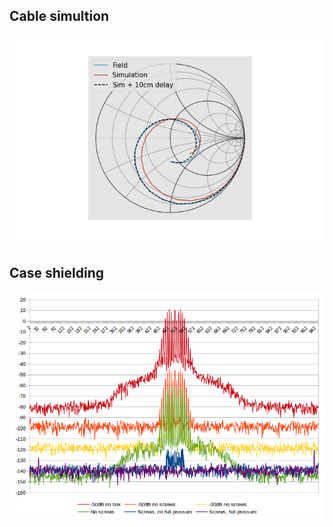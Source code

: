 ## Cable simultion
![Cable delay](pictures/cable-delay.png)

## Case shielding
![Bud Industries cases](pictures/rfi-case-test.png)

